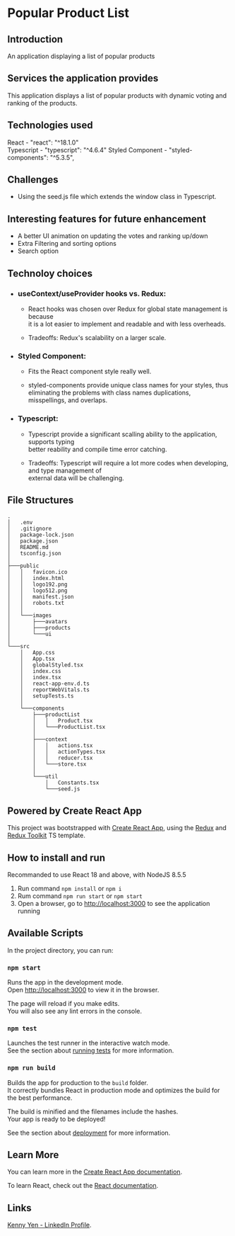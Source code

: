 # Popular Product List

## Introduction

An application displaying a list of popular products

## Services the application provides

This application displays a list of popular products with dynamic voting and ranking of the products.

## Technologies used

React - "react": "^18.1.0" \
Typescript - "typescript": "^4.6.4"
Styled Component - "styled-components": "^5.3.5",

## Challenges

- Using the seed.js file which extends the window class in Typescript.

## Interesting features for future enhancement

- A better UI animation on updating the votes and ranking up/down
- Extra Filtering and sorting options
- Search option

## Technoloy choices

- ### useContext/useProvider hooks vs. Redux:

  - React hooks was chosen over Redux for global state management is because \
    it is a lot easier to implement and readable and with less overheads.

  - Tradeoffs: Redux's scalability on a larger scale.

- ### Styled Component:

  - Fits the React component style really well.

  - styled-components provide unique class names for your styles, thus eliminating the problems with class names duplications, misspellings, and overlaps.

* ### Typescript:

  - Typescript provide a significant scalling ability to the application, supports typing \
    better reability and compile time error catching.

  - Tradeoffs: Typescript will require a lot more codes when developing, and type management of \
    external data will be challenging.

## File Structures

    .
    │   .env
    │   .gitignore
    │   package-lock.json
    │   package.json
    │   README.md
    │   tsconfig.json
    │
    ├───public
    │   │   favicon.ico
    │   │   index.html
    │   │   logo192.png
    │   │   logo512.png
    │   │   manifest.json
    │   │   robots.txt
    │   │
    │   └───images
    │       ├───avatars
    │       ├───products
    │       └───ui
    │
    └───src
        │   App.css
        │   App.tsx
        │   globalStyled.tsx
        │   index.css
        │   index.tsx
        │   react-app-env.d.ts
        │   reportWebVitals.ts
        │   setupTests.ts
        │
        └───components
            ├───productList
            │   │   Product.tsx
            │   └───ProductList.tsx
            │
            ├───context
            │   │   actions.tsx
            │   │   actionTypes.tsx
            │   │   reducer.tsx
            │   └───store.tsx
            │
            └───util
                │   Constants.tsx
                └───seed.js

## Powered by Create React App

This project was bootstrapped with [Create React App](https://github.com/facebook/create-react-app), using the [Redux](https://redux.js.org/) and [Redux Toolkit](https://redux-toolkit.js.org/) TS template.

## How to install and run

Recommanded to use React 18 and above, with NodeJS 8.5.5

1. Run command `npm install` or `npm i`
2. Rum command `npm run start` or `npm start`
3. Open a browser, go to [http://localhost:3000](http://localhost:3000) to see the application running

## Available Scripts

In the project directory, you can run:

### `npm start`

Runs the app in the development mode.\
Open [http://localhost:3000](http://localhost:3000) to view it in the browser.

The page will reload if you make edits.\
You will also see any lint errors in the console.

### `npm test`

Launches the test runner in the interactive watch mode.\
See the section about [running tests](https://facebook.github.io/create-react-app/docs/running-tests) for more information.

### `npm run build`

Builds the app for production to the `build` folder.\
It correctly bundles React in production mode and optimizes the build for the best performance.

The build is minified and the filenames include the hashes.\
Your app is ready to be deployed!

See the section about [deployment](https://facebook.github.io/create-react-app/docs/deployment) for more information.

## Learn More

You can learn more in the [Create React App documentation](https://facebook.github.io/create-react-app/docs/getting-started).

To learn React, check out the [React documentation](https://reactjs.org/).

## Links

[Kenny Yen - LinkedIn Profile](https://www.linkedin.com/in/kenny-yen-22887451/).
